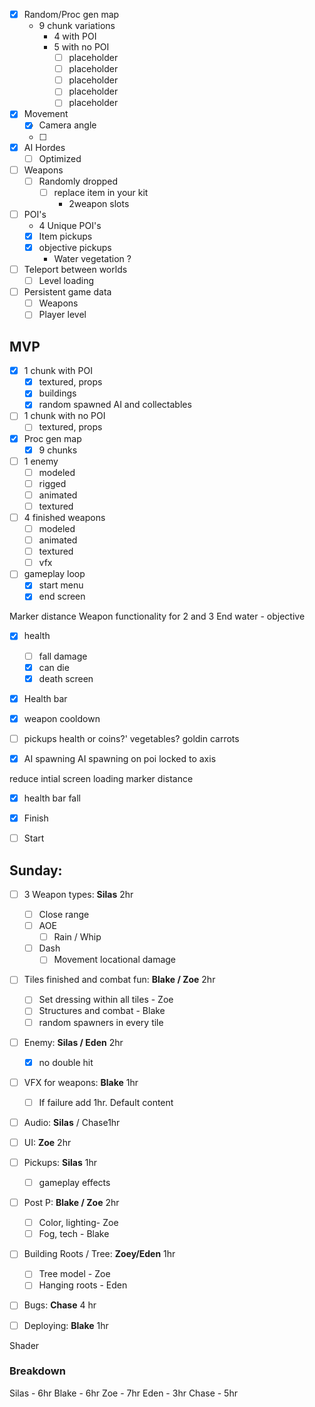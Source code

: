 - [x] Random/Proc gen map
	- 9 chunk variations 
		- 4 with POI
		- 5 with no POI 
			- [ ] placeholder
			- [ ] placeholder
			- [ ] placeholder
			- [ ] placeholder
			- [ ] placeholder
- [x] Movement
	- [x] Camera angle
	- [ ] 
- [x] AI Hordes
	- [ ] Optimized
- [ ] Weapons
	- [ ] Randomly dropped
		- [ ] replace item in your kit
			- 2weapon slots
-  [ ] POI's
	- 4 Unique POI's
	- [x] Item pickups 
	- [x] objective pickups
		- Water vegetation ?
- [ ] Teleport between worlds 
	-  [ ] Level loading
-  [ ] Persistent game data
	-  [ ] Weapons
	-  [ ] Player level

## MVP
- [x] 1 chunk with POI
	- [x] textured, props
	- [x] buildings
	- [x] random spawned AI and collectables
- [ ] 1 chunk with no POI
	- [ ] textured, props
- [x] Proc gen map
	- [x] 9 chunks
- [ ] 1 enemy
	- [ ] modeled
	- [ ] rigged
	- [ ] animated
	- [ ] textured
- [ ] 4 finished weapons
	- [ ] modeled
	- [ ] animated
	- [ ] textured
	- [ ] vfx
- [ ] gameplay loop
	- [x] start menu
	- [x] end screen

Marker distance
Weapon functionality for 2 and 3
End
	water - objective

- [x] health
	- [ ] fall damage
	- [x] can die
	- [x] death screen

- [x] Health bar
- [x] weapon cooldown

- [ ] pickups
	health or coins?'
		vegetables?
			goldin carrots
	
- [x] AI spawning
AI spawning on poi
	locked to axis
	
reduce intial screen loading
marker distance

- [x] health bar
fall

- [x] Finish 
- [ ] Start

## Sunday:
- [ ] 3 Weapon types: **Silas** 2hr
	- [ ] Close range
	- [ ] AOE
		- [ ] Rain / Whip
	- [ ] Dash
		- [ ] Movement locational damage
- [ ] Tiles finished and combat fun: **Blake / Zoe** 2hr
	- [ ] Set dressing within all tiles - Zoe
	- [ ] Structures and combat - Blake
	- [ ] random spawners in every tile
- [ ] Enemy: **Silas / Eden** 2hr
	- [x] no double hit
- [ ] VFX for weapons: **Blake** 1hr
	- [ ] If failure add 1hr. Default content
- [ ] Audio: **Silas** / Chase1hr
- [ ] UI: **Zoe**  2hr
- [ ] Pickups: **Silas** 1hr
	- [ ] gameplay effects
- [ ] Post P: **Blake / Zoe** 2hr
	- [ ] Color, lighting- Zoe
	- [ ] Fog, tech - Blake
- [ ] Building Roots / Tree: **Zoey/Eden** 1hr
	- [ ] Tree model - Zoe
	- [ ] Hanging roots - Eden
- [ ] Bugs: **Chase** 4 hr
- [ ] Deploying: **Blake** 1hr 


Shader


### Breakdown
Silas - 6hr
Blake - 6hr
Zoe - 7hr
Eden - 3hr
Chase - 5hr
